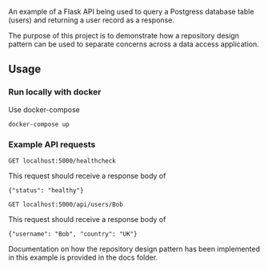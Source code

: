 An example of a Flask API being used to query a Postgress database table (users) and returning a user record as a response.

The purpose of this project is to demonstrate how a repository design pattern can be used to separate concerns across a data access application.

## Usage

### Run locally with docker

Use docker-compose
```
docker-compose up
```

### Example API requests
```
GET localhost:5000/healthcheck 
```
This request should receive a response body of 
```
{"status": "healthy"}
```

```
GET localhost:5000/api/users/Bob
```
This request should receive a response body of 
```
{"username": "Bob", "country": "UK"}
```

Documentation on how the repository design pattern has been implemented in this example is provided in the docs folder.

